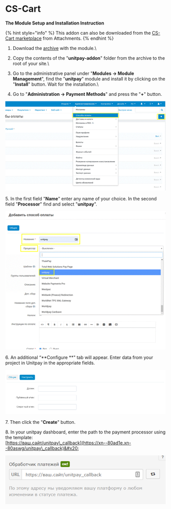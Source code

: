 # CS-Cart

**The Module Setup and Installation Instruction**

{% hint style="info" %}
This addon can also be downloaded from the [CS-Cart marketplace](https://marketplace.cs-cart.com/priem-oplaty-cherez-unitpay.html) from Attachments.
{% endhint %}

1. Download the [archive](https://github.com/unitpay/cscart-module/releases/tag/3.0.0) with the module.\

2. Copy the contents of the "**unitpay-addon**" folder from the archive to the root of your site.\

3. Go to the administrative panel under "**Modules → Module Management**", find the "**unitpay**" module and install it by clicking on the "**Install**" button. Wait for the installation.\

4. Go to "**Administration → Payment Methods**" and press the "**+**" button.

![](../../.gitbook/assets/123123.png)

5\. In the first field "**Name**" enter any name of your choice. In the second field "**Processor**" find and select "**unitpay**".

![](../../.gitbook/assets/1231212.png)

6\. An additional “**Configure **" tab will appear. Enter data from your project in Unitpay in the appropriate fields.

![](../../.gitbook/assets/file-nucjko9cbv.png)

7\. Then click the "**Create**" button.

8\. In your unitpay dashboard, enter the path to the payment processor using the template: \
[https://ваш.сайт/unitpay\_callback](https://xn--80ad1e.xn--80aswg/unitpay\_callback)&#x20;

![](../../.gitbook/assets/31f23274c5f092ab574824292bf32693.png)
